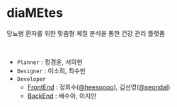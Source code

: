 # diaMEtes

당뇨병 환자를 위한 맞춤형 체질 분석을 통한 건강 관리 플랫폼

<br>

- `Planner` : 정경윤, 서의현
- `Designer` : 이소희, 최수빈
- `Developer`
  - [FrontEnd](https://github.com/orgs/diaFEtes/teams/diafetes) : 정희수([@heesoooo](https://github.com/heeeesoo)), 김선영([@seondal](https://github.com/seondal))
  - [BackEnd](https://github.com/orgs/diaFEtes/teams/diabetes) : 배수아, 이지안 

